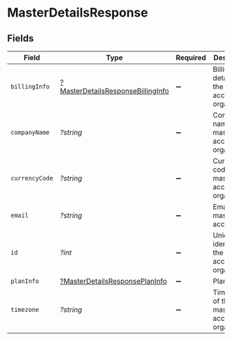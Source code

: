 # MasterDetailsResponse


## Fields

| Field                                                                                        | Type                                                                                         | Required                                                                                     | Description                                                                                  |
| -------------------------------------------------------------------------------------------- | -------------------------------------------------------------------------------------------- | -------------------------------------------------------------------------------------------- | -------------------------------------------------------------------------------------------- |
| `billingInfo`                                                                                | [?MasterDetailsResponseBillingInfo](../../models/shared/MasterDetailsResponseBillingInfo.md) | :heavy_minus_sign:                                                                           | Billing details of the master account organization                                           |
| `companyName`                                                                                | *?string*                                                                                    | :heavy_minus_sign:                                                                           | Company name of master account organization                                                  |
| `currencyCode`                                                                               | *?string*                                                                                    | :heavy_minus_sign:                                                                           | Currency code of the master account organization                                             |
| `email`                                                                                      | *?string*                                                                                    | :heavy_minus_sign:                                                                           | Email id of master account                                                                   |
| `id`                                                                                         | *?int*                                                                                       | :heavy_minus_sign:                                                                           | Unique identifier of the master account organization                                         |
| `planInfo`                                                                                   | [?MasterDetailsResponsePlanInfo](../../models/shared/MasterDetailsResponsePlanInfo.md)       | :heavy_minus_sign:                                                                           | Plan details                                                                                 |
| `timezone`                                                                                   | *?string*                                                                                    | :heavy_minus_sign:                                                                           | Timezone of the master account organization                                                  |